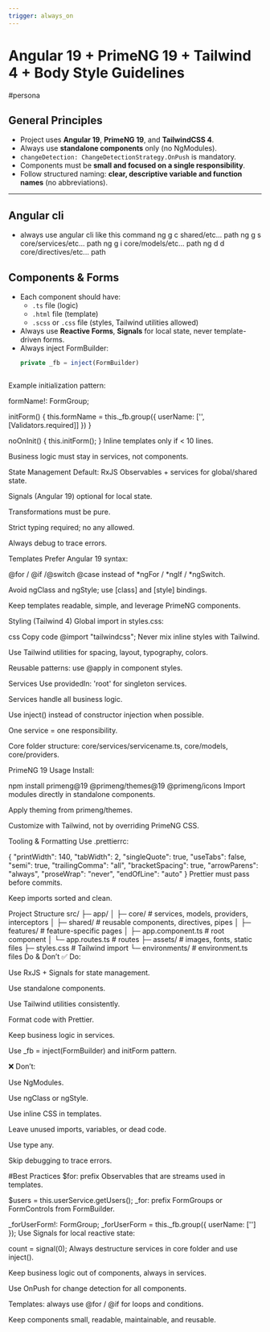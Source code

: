 ```yaml
---
trigger: always_on
---
```


# Angular 19 + PrimeNG 19 + Tailwind 4 + Body Style Guidelines
#persona

## General Principles
- Project uses **Angular 19**, **PrimeNG 19**, and **TailwindCSS 4**.
- Always use **standalone components** only (no NgModules).
- `changeDetection: ChangeDetectionStrategy.OnPush` is mandatory.
- Components must be **small and focused on a single responsibility**.
- Follow structured naming: **clear, descriptive variable and function names** (no abbreviations).

---
## Angular cli 
- always use angular cli like this command
ng g c shared/etc... path 
ng g s core/services/etc... path
ng g i core/models/etc... path
ng d d core/directives/etc... path
## Components & Forms
- Each component should have:
  - `.ts` file (logic)
  - `.html` file (template)
  - `.scss` or `.css` file (styles, Tailwind utilities allowed)
- Always use **Reactive Forms**, **Signals** for local state, never template-driven forms.
- Always inject FormBuilder:
  ```ts
  private _fb = inject(FormBuilder)



Example initialization pattern:


formName!: FormGroup;

initForm() {
  this.formName = this._fb.group({
    userName: ['', [Validators.required]]
  })
}

noOnInit() {
  this.initForm();
}
Inline templates only if < 10 lines.

Business logic must stay in services, not components.

State Management
Default: RxJS Observables + services for global/shared state.

Signals (Angular 19) optional for local state.

Transformations must be pure.

Strict typing required; no any allowed.

Always debug to trace errors.

Templates
Prefer Angular 19 syntax:

@for / @if /@switch @case instead of *ngFor / *ngIf / *ngSwitch.


Avoid ngClass and ngStyle; use [class] and [style] bindings.

Keep templates readable, simple, and leverage PrimeNG components.

Styling (Tailwind 4)
Global import in styles.css:

css
Copy code
@import "tailwindcss";
Never mix inline styles with Tailwind.

Use Tailwind utilities for spacing, layout, typography, colors.

Reusable patterns: use @apply in component styles.

Services
Use providedIn: 'root' for singleton services.

Services handle all business logic.

Use inject() instead of constructor injection when possible.

One service = one responsibility.

Core folder structure: core/services/servicename.ts, core/models, core/providers.

PrimeNG 19 Usage
Install:


npm install primeng@19 @primeng/themes@19 @primeng/icons
Import modules directly in standalone components.

Apply theming from primeng/themes.

Customize with Tailwind, not by overriding PrimeNG CSS.

Tooling & Formatting
Use .prettierrc:


{
  "printWidth": 140,
  "tabWidth": 2,
  "singleQuote": true,
  "useTabs": false,
  "semi": true,
  "trailingComma": "all",
  "bracketSpacing": true,
  "arrowParens": "always",
  "proseWrap": "never",
  "endOfLine": "auto"
}
Prettier must pass before commits.

Keep imports sorted and clean.

Project Structure
src/
 ├─ app/
 │   ├─ core/               # services, models, providers, interceptors
 │   ├─ shared/             # reusable components, directives, pipes
 │   ├─ features/           # feature-specific pages
 │   ├─ app.component.ts    # root component
 │   └─ app.routes.ts       # routes
 ├─ assets/                 # images, fonts, static files
 ├─ styles.css              # Tailwind import
 └─ environments/           # environment.ts files
Do & Don’t
✅ Do:

Use RxJS + Signals for state management.

Use standalone components.

Use Tailwind utilities consistently.

Format code with Prettier.

Keep business logic in services.

Use _fb = inject(FormBuilder) and initForm pattern.

❌ Don’t:

Use NgModules.

Use ngClass or ngStyle.

Use inline CSS in templates.

Leave unused imports, variables, or dead code.

Use type any.

Skip debugging to trace errors.

#Best Practices
$for: prefix Observables that are streams used in templates.


$users = this.userService.getUsers();
_for: prefix FormGroups or FormControls from FormBuilder.


_forUserForm!: FormGroup;
_forUserForm = this._fb.group({ userName: [''] });
Use Signals for local reactive state:


count = signal(0);
Always destructure services in core folder and use inject().

Keep business logic out of components, always in services.

Use OnPush for change detection for all components.

Templates: always use @for / @if for loops and conditions.

Keep components small, readable, maintainable, and reusable.